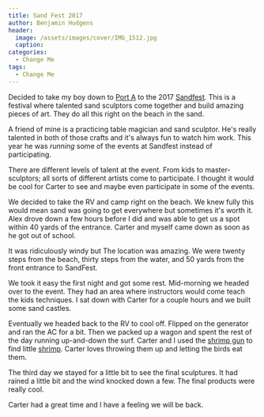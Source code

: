 ```yaml
---
title: Sand Fest 2017
author: Benjamin Hudgens
header:
  image: /assets/images/cover/IMG_1512.jpg
  caption:
categories:
  - Change Me
tags:
  - Change Me
---
```


Decided to take my boy down to [Port A](https://www.google.com/maps/place/Port+Aransas,+TX/data=!4m2!3m1!1s0x8669ab4336dbcf1b:0x812934d3cbc07a2d?sa=X&ved=0ahUKEwimp_-claHUAhVi0oMKHe7kCU0Q8gEIqwEwDQ) to the 2017 [Sandfest](http://www.texassandfest.org/).  This is a festival where talented sand sculptors come together and build amazing pieces of art.  They do all this right on the beach in the sand.

A friend of mine is a practicing table magician and sand sculptor.  He's really talented in both of those crafts and it's always fun to watch him work.  This year he was _running_ some of the events at Sandfest instead of participating.

There are different levels of talent at the event.  From kids to master-sculptors; all sorts of different artists come to participate.  I thought it would be cool for Carter to see and maybe even participate in some of the events.

We decided to take the RV and camp right on the beach.  We knew fully this would mean sand was going to get everywhere but sometimes it's worth it.  Alex drove down a few hours before I did and was able to get us a spot within 40 yards of the entrance.  Carter and myself came down as soon as he got out of school.  

It was ridiculously windy but The location was amazing.  We were twenty steps from the beach, thirty steps from the water, and 50 yards from the front entrance to SandFest.  

We took it easy the first night and got some rest.  Mid-morning we headed over to the event.  They had an area where instructors would come teach the kids techniques.  I sat down with Carter for a couple hours and we built some sand castles.  

Eventually we headed back to the RV to cool off.  Flipped on the generator and ran the AC for a bit.  Then we packed up a wagon and spent the rest of the day running up-and-down the surf.  Carter and I used the [shrimp gun](https://www.youtube.com/watch?v=fG1craZNKt4) to find little [shrimp](http://www.natetreatfishing.com/wp-content/uploads/2014/05/sand-shrimp-950x557.jpg).  Carter loves throwing them up and letting the birds eat them.

The third day we stayed for a little bit to see the final sculptures.  It had rained a little bit and the wind knocked down a few.  The final products were really cool.  

Carter had a great time and I have a feeling we will be back.
